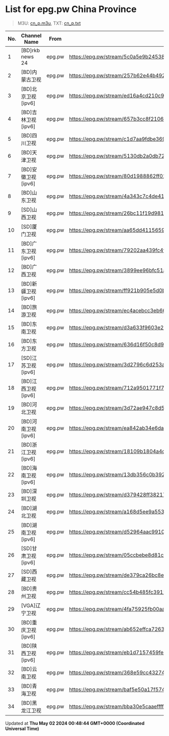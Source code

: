 # List for **epg.pw China Province**

> M3U: [cn_p.m3u](/cn_p.m3u), TXT: [cn_p.txt](/txt/cn_p.txt)

| No. | Channel Name | From | Source |
| --- | ------------ | ---- | ------ |
| 1 | [BD]rkb news 24 | epg.pw | <https://epg.pw/stream/5c0a5e9b24538982f2adc32190019a57ce3b22128142d163af46657413602453.m3u8> |
| 2 | [BD]内蒙古卫视 | epg.pw | <https://epg.pw/stream/257b62e44b49294fba69f1d5689725632ae7d24594234533f23ee7cc1cc49c63.m3u8> |
| 3 | [BD]北京卫视[ipv6] | epg.pw | <https://epg.pw/stream/ed16a4cd210c9f9d6204ddc6fb5def63a1c54b60114fb61679e61363edea068b.m3u8> |
| 4 | [BD]吉林卫视[ipv6] | epg.pw | <https://epg.pw/stream/657b3cc8f2106d0e0b52d0bc7f0e15db544b37b3e86bf5f486f351b9db61fa2e.m3u8> |
| 5 | [BD]四川卫视 | epg.pw | <https://epg.pw/stream/c1d7aa9fdbe369ae7c3242d0dade547b7987e1e37e7e2098a45e794c3296f862.ctv> |
| 6 | [BD]天津卫视 | epg.pw | <https://epg.pw/stream/5130db2a0db7213cccda6a66743eccb8ca7db6b5b8c54e87636fdd0b694ce979.ctv> |
| 7 | [BD]安徽卫视[ipv6] | epg.pw | <https://epg.pw/stream/80d1988862ff0162fdab6745b126a3a69d563855cbc5df750cd96b6424ea16a1.m3u8> |
| 8 | [BD]山东卫视 | epg.pw | <https://epg.pw/stream/4a343c7c4de4157d46c357cae28382364d74d1884942cf09bd212bfce4beeb7b.m3u8> |
| 9 | [SD]山西卫视 | epg.pw | <https://epg.pw/stream/26bc11f19d981a15cde7badbe86ce9030af5cb1f8a4bf8c8e454c2b11e14f962.m3u8> |
| 10 | [SD]厦门卫视 | epg.pw | <https://epg.pw/stream/aa65dd411565991ace44f9e5934bd018fdd52122e052d471a363b6ee839e1079.m3u8> |
| 11 | [BD]广东卫视[ipv6] | epg.pw | <https://epg.pw/stream/79202aa439fc4fb94a8304f8608737f7cff1626f2b42aa6d5552ecfc2bcacbaf.m3u8> |
| 12 | [BD]广西卫视 | epg.pw | <https://epg.pw/stream/3899ee96bfc51a8e53baa9d48c86b9b9a52907112fffcb33e94df2c05cc02d3c.m3u8> |
| 13 | [BD]新疆卫视[ipv6] | epg.pw | <https://epg.pw/stream/ff921b905e5d0b1628a06f833e0de3632ce26572350b4c077f113e171d27bffe.m3u8> |
| 14 | [BD]旅游卫视 | epg.pw | <https://epg.pw/stream/ec4acebcc3eb66ea9f23a8f9024848115d27c6d85681b6142fe5b7359851b2bb.m3u8> |
| 15 | [BD]东南卫视 | epg.pw | <https://epg.pw/stream/d3a633f9603e282ecb78c53b3220a5cc6d4ae302a789711407a0794bc0c79c00.m3u8> |
| 16 | [BD]东方卫视 | epg.pw | <https://epg.pw/stream/636d16f50c8d96b05c6c11994cc91e361e669419cee31b183d4568b76f288d08.ctv> |
| 17 | [SD]江苏卫视[ipv6] | epg.pw | <https://epg.pw/stream/3d2796c6d253a8ce33491f776f534920256a756f0201e24e9d25b4c404ec2daa.m3u8> |
| 18 | [BD]江西卫视[ipv6] | epg.pw | <https://epg.pw/stream/712a9501771f77767d38d69d884e87056ee0cb44e57bb3f4e75f50d3d0ab05fb.m3u8> |
| 19 | [BD]河北卫视 | epg.pw | <https://epg.pw/stream/3d72ae947c8d574411b9d26bc49ef1b6e8c2c5bf3a55c97df0b37f0af5080a99.m3u8> |
| 20 | [BD]河南卫视[ipv6] | epg.pw | <https://epg.pw/stream/ea842ab34e6da31e0eae5bd8be6c4b7d67f0b0c214efaca7ff2c5a1718f7fe55.m3u8> |
| 21 | [BD]浙江卫视[ipv6] | epg.pw | <https://epg.pw/stream/18109b1804a4d4c8acd2a83f3256b7495a047d7f5cf918ef92febd030933bfc2.m3u8> |
| 22 | [BD]海南卫视[ipv6] | epg.pw | <https://epg.pw/stream/13db356c0b392d00d91868541b8e5b62ef81bc91f1ab1f35444739650b5b1420.m3u8> |
| 23 | [BD]深圳卫视 | epg.pw | <https://epg.pw/stream/d379428ff38217ba5212dcd1949647ac1e4382f306b14a380bf60b7b056b4a2b.m3u8> |
| 24 | [BD]湖北卫视 | epg.pw | <https://epg.pw/stream/a168d5ee9a5535ed5d363fe5b921fc96b8e59faeb98d0a1780505ad1384b0a00.m3u8> |
| 25 | [BD]湖南卫视[ipv6] | epg.pw | <https://epg.pw/stream/d52964aac9910bfbdd885e0138b82fe305407bea3bb18b1f38f97190e60ec9b5.m3u8> |
| 26 | [SD]甘肃卫视[ipv6] | epg.pw | <https://epg.pw/stream/05ccbebe8d81cf91ecf4347845f6f0b42fed4bab4071195b0a4f735a80c386bd.m3u8> |
| 27 | [SD]西藏卫视 | epg.pw | <https://epg.pw/stream/de379ca26bc8e110b63a57f9d4b17db2fdb54047b99679d4c5434d1330b3d0d9.m3u8> |
| 28 | [BD]贵州卫视 | epg.pw | <https://epg.pw/stream/cc54b485fc3912265c9dbb24fe2b6d1ba2b65412d0ff45b904bc4d53ea02bf67.ctv> |
| 29 | [VGA]辽宁卫视 | epg.pw | <https://epg.pw/stream/4fa75925fb00aa051c6819346628eb0cd8bafd14f8231c9166b8a5209111db07.m3u8> |
| 30 | [BD]重庆卫视[ipv6] | epg.pw | <https://epg.pw/stream/ab652effca726310b82c8a321edfa861029f896ef612cbed788dd4c907c075aa.m3u8> |
| 31 | [BD]陕西卫视[ipv6] | epg.pw | <https://epg.pw/stream/eb1d7157459fe4c37bbfad23252b85ab628f4e3d14d81aea7b4a014d2658ae41.m3u8> |
| 32 | [BD]云南卫视 | epg.pw | <https://epg.pw/stream/368e59cc43274d4c5380dfd940d1f40ee03a4b9cb5b1648b01c42b47f2516d8b.ctv> |
| 33 | [BD]青海卫视 | epg.pw | <https://epg.pw/stream/baf5e50a17f574f86c96810d5d2eebbbc3570ca5f5a35d953837040845c89726.ctv> |
| 34 | [BD]黑龙江卫视 | epg.pw | <https://epg.pw/stream/bba30e5caaeffff57cecd7e3145d77937bb135028de2be19ffe2f644858124ca.m3u8> |

Updated at **Thu May 02 2024 00:48:44 GMT+0000 (Coordinated Universal Time)**
